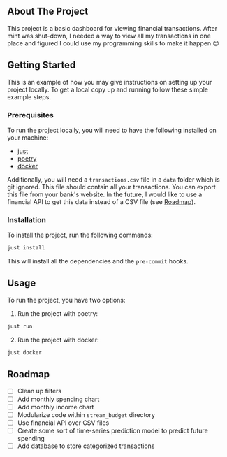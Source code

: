 ## About The Project

This project is a basic dashboard for viewing financial transactions. After mint was shut-down, I needed a way to view all my transactions in one place and figured I could use my programming skills to make it happen 😊

## Getting Started

This is an example of how you may give instructions on setting up your project locally.
To get a local copy up and running follow these simple example steps.

### Prerequisites

To run the project locally, you will need to have the following installed on your machine:

- [just](https://github.com/casey/just)
- [poetry](https://python-poetry.org/docs/#installing-with-the-official-installer)
- [docker](https://docs.docker.com/get-docker/)

Additionally, you will need a `transactions.csv` file in a `data` folder which is git ignored. This file should contain all your transactions. You can export this file from your bank's website. In the future, I would like to use a financial API to get this data instead of a CSV file (see [Roadmap](#roadmap)).

### Installation

To install the project, run the following commands:

```sh
just install
```

This will install all the dependencies and the `pre-commit` hooks.

<!-- USAGE EXAMPLES -->
## Usage

To run the project, you have two options:

1. Run the project with poetry:

```sh
just run
```

2. Run the project with docker:

```sh
just docker
```

<!-- ROADMAP -->
## Roadmap

- [ ] Clean up filters
- [ ] Add monthly spending chart
- [ ] Add monthly income chart
- [ ] Modularize code within `stream_budget` directory
- [ ] Use financial API over CSV files
- [ ] Create some sort of time-series prediction model to predict future spending
- [ ] Add database to store categorized transactions
